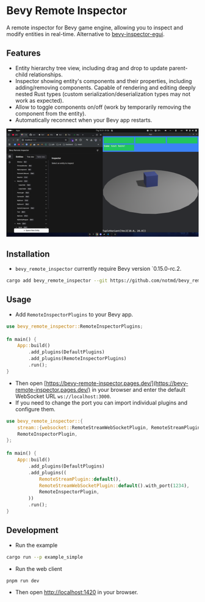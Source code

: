 # Bevy Remote Inspector

A remote inspector for Bevy game engine, allowing you to inspect and modify entities in real-time. Alternative to [bevy-inspector-egui](https://github.com/jakobhellermann/bevy-inspector-egui).

## Features

- Entity hierarchy tree view, including drag and drop to update parent-child relationships.
- Inspector showing entity's components and their properties, including adding/removing components. Capable of rendering and editing deeply nested Rust types (custom serialization/deserialization types may not work as expected).
- Allow to toggle components on/off (work by temporarily removing the component from the entity).
- Automatically reconnect when your Bevy app restarts.

[![Demo](./assets/demo.png)](https://raw.githubusercontent.com/notmd/bevy_remote_inspector/main/assets/demo.mp4)

## Installation

- `bevy_remote_inspector` currently require Bevy version `0.15.0-rc.2.

```bash
cargo add bevy_remote_inspector --git https://github.com/notmd/bevy_remote_inspector.git
```

## Usage

- Add `RemoteInspectorPlugins` to your Bevy app.

```rust
use bevy_remote_inspector::RemoteInspectorPlugins;

fn main() {
    App::build()
        .add_plugins(DefaultPlugins)
        .add_plugins(RemoteInspectorPlugins)
        .run();
}
```

- Then open [https://bevy-remote-inspector.pages.dev/](https://bevy-remote-inspector.pages.dev/) in your browser and enter the default WebSocket URL `ws://localhost:3000`.
- If you need to change the port you can import individual plugins and configure them.

```rust
use bevy_remote_inspector::{
    stream::{websocket::RemoteStreamWebSocketPlugin, RemoteStreamPlugin},
    RemoteInspectorPlugin,
};

fn main() {
    App::build()
        .add_plugins(DefaultPlugins)
        .add_plugins((
            RemoteStreamPlugin::default(),
            RemoteStreamWebSocketPlugin::default().with_port(1234),
            RemoteInspectorPlugin,
        ))
        .run();
}
```

## Development

- Run the example

```bash
cargo run --p example_simple
```

- Run the web client

```bash
pnpm run dev
```

- Then open [http://localhost:1420](http://localhost:1420) in your browser.
